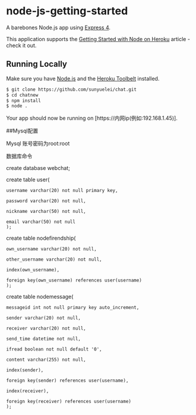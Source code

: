 # node-js-getting-started

A barebones Node.js app using [Express 4](http://expressjs.com/).

This application supports the [Getting Started with Node on Heroku](https://devcenter.heroku.com/articles/getting-started-with-nodejs) article - check it out.

## Running Locally

Make sure you have [Node.js](http://nodejs.org/) and the [Heroku Toolbelt](https://toolbelt.heroku.com/) installed.

```sh
$ git clone https://github.com/sunyuelei/chat.git
$ cd chatnew
$ npm install
$ node .
```

Your app should now be running on [https://内网ip(例如:192.168.1.45)].


##Mysql配置

Mysql 账号密码为root:root

数据库命令

create database webchat;

create table user(

	username varchar(20) not null primary key,
	
	password varchar(20) not null,
	
	nickname varchar(50) not null,
	
	email varchar(50) not null 
	);


create table nodefirendship(

	own_username varchar(20) not null,
	
	other_username varchar(20) not null,
	
	index(own_username),
	
	foreign key(own_username) references user(username)	
	);


create table nodemessage(

	messageid int not null primary key auto_increment,
	
	sender varchar(20) not null,
	
	receiver varchar(20) not null,
	
	send_time datetime not null,
	
	ifread boolean not null default '0',
	
	content varchar(255) not null,
	
	index(sender),
	
	foreign key(sender) references user(username),
	
	index(receiver),
	
	foreign key(receiver) references user(username) 
	);